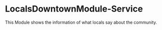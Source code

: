 # LocalsDowntownModule-Service
This Module shows the information of what locals say about the community.
